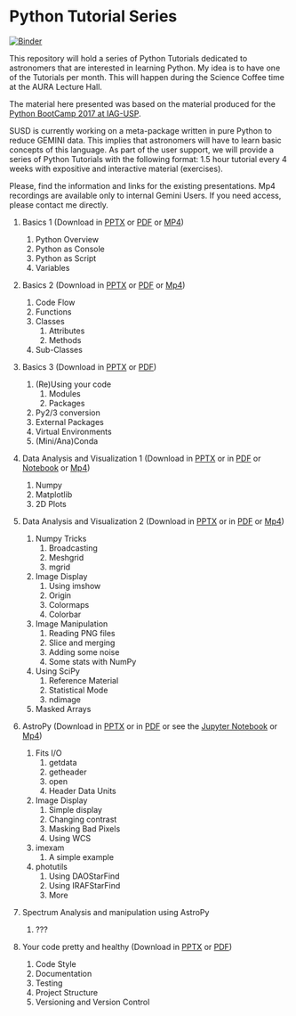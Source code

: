 # Python Tutorial Series
[![Binder](https://mybinder.org/badge_logo.svg)](https://mybinder.org/v2/gh/b1quint/Python-Tutorial-Series/master)

This repository will hold a series of Python Tutorials dedicated to astronomers that are interested in learning Python. My idea is to have one of the Tutorials per month. This will happen during the Science Coffee time at the AURA Lecture Hall.

The material here presented was based on the material produced for the [Python BootCamp 2017 at IAG-USP](https://github.com/b1quint/PythonBootcamp2017).

SUSD is currently working on a meta-package written in pure Python to reduce GEMINI data. This implies that astronomers will have to learn basic concepts of this language. As part of the user support, we will provide a series of Python Tutorials with the following format: 1.5 hour tutorial every 4 weeks with expositive and interactive material (exercises). 

Please, find the information and links for the existing presentations. Mp4 recordings are available only to internal Gemini Users. If you need access, please contact me directly. 

1. Basics 1 (Download in [PPTX](https://github.com/b1quint/Python-Tutorial-Series/raw/master/Presentations/PTS2019_Basics_I.pptx) or [PDF](https://github.com/b1quint/Python-Tutorial-Series/raw/master/Presentations%20(PDFs)/PTS2019_Basics_I.pdf) or [MP4](https://drive.google.com/file/d/1JUPm1N5hryPOdESL9P1vMvXSDq6sEkDb/view?usp=sharing)) 
    1.  Python Overview
    2.  Python as Console
    3.  Python as Script
    4.  Variables

2. Basics 2 (Download in [PPTX](https://github.com/b1quint/Python-Tutorial-Series/raw/master/Presentations/PTS2019_Basics_II.pptx) or [PDF](https://github.com/b1quint/Python-Tutorial-Series/raw/master/Presentations%20(PDFs)/PTS2019_Basics_II.pdf) or [Mp4](https://drive.google.com/open?id=1JVhaVMSHNcQyvYbCUBYRv7byIwxPGWb2))
    1.  Code Flow
    2.  Functions
    3. Classes
        1. Attributes
        2. Methods
    4. Sub-Classes

3. Basics 3 (Download in [PPTX](https://github.com/b1quint/Python-Tutorial-Series/raw/master/Presentations/PTS2019_Basics_III.pptx) or [PDF](https://github.com/b1quint/Python-Tutorial-Series/raw/master/Presentations%20(PDFs)/PTS2019_Basics_III.pdf)) 
    1.  (Re)Using your code 
        1.  Modules
        2.  Packages
    3.  Py2/3 conversion
    4.  External Packages
    5.  Virtual Environments
    6.  (Mini/Ana)Conda

4. Data Analysis and Visualization 1 (Download in [PPTX](https://github.com/b1quint/Python-Tutorial-Series/blob/master/Presentations/PTS2019_DataVizualization_I.pptx) or in [PDF](https://github.com/b1quint/Python-Tutorial-Series/blob/master/Presentations%20(PDFs)/PTS2019_DataVizualization_I.pdf) or [Notebook](https://github.com/b1quint/Python-Tutorial-Series/blob/master/Notebooks/PTS2019%20-%20Data%20Analysis%20and%20Visualization%201.ipynb) or [Mp4](https://drive.google.com/open?id=1JWzcOpMLXa8PAUEfDp3rwv-TRdh46sIy))
    1.  Numpy
    2.  Matplotlib 
    3.  2D Plots

5. Data Analysis and Visualization 2 (Download in [PPTX](https://github.com/b1quint/Python-Tutorial-Series/raw/master/Presentations/PTS2019_DataVizualization_II.pptx) or in [PDF](https://github.com/b1quint/Python-Tutorial-Series/blob/master/Presentations%20(PDFs)/PTS2019_DataVizualization_II.pdf) or [Mp4](https://drive.google.com/open?id=1JbDlPRLWd5SWMgvC-fTBzuaNG8vGtR0o))
    1.  Numpy Tricks
        1.  Broadcasting
        2.  Meshgrid
        3.  mgrid
    2.  Image Display
        1.  Using imshow
        2.  Origin
        3.  Colormaps
        4.  Colorbar
    3.  Image Manipulation
        1.  Reading PNG files
        2.  Slice and merging
        3.  Adding some noise
        4.  Some stats with NumPy
    4.  Using SciPy
        1.  Reference Material
        2.  Statistical Mode
        3.  ndimage
    5.  Masked Arrays

6. AstroPy (Download in [PPTX](https://github.com/b1quint/Python-Tutorial-Series/raw/master/Presentations/PTS2019_AstroPy_Image.pptx) or in [PDF](https://github.com/b1quint/Python-Tutorial-Series/blob/master/Presentations%20(PDFs)/PTS2019_AstroPy_Image.pdf) or see the [Jupyter Notebook](https://github.com/b1quint/Python-Tutorial-Series/blob/master/Notebooks/PTS2019%20-%20AstroPy%20-%20Working%20with%20Images.ipynb) or [Mp4](https://drive.google.com/open?id=1JbL8rYQgue8eakU94PU99UXRmiVIZBM7))
    1.  Fits I/O
        1. getdata
        2. getheader
        3. open
        4. Header Data Units
    2.  Image Display 
        1. Simple display
        2. Changing contrast
        3. Masking Bad Pixels
        4. Using WCS
    3.  imexam
        1.  A simple example
    4.  photutils
        1.  Using DAOStarFind
        2.  Using IRAFStarFind
        3.  More

7. Spectrum Analysis and manipulation using AstroPy
    1.  ???

8. Your code pretty and healthy (Download in [PPTX](https://github.com/b1quint/Python-Tutorial-Series/raw/master/Presentations/PTS2019_Your_Code_Pretty_and_Healthy.pptx) or [PDF](https://github.com/b1quint/Python-Tutorial-Series/raw/master/Presentations%20(PDFs)/PTS2019_Your_Code_Pretty_and_Healthy.pdf))
    1.  Code Style
    2.  Documentation
    3.  Testing
    4.  Project Structure
    5.  Versioning and Version Control


